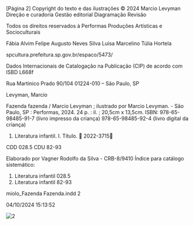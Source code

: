 [Página 2]
Copyright do texto e das ilustrações © 2024 Marcio Levyman
Direção e curadoria
Gestão editorial
Diagramação
Revisão

Todos os direitos reservados à Performas
Produções Artísticas e Socioculturais

Fábia Alvim
Felipe Augusto Neves Silva
Luisa Marcelino
Túlia Hortela

spcultura.prefeitura.sp.gov.br/espaco/5473/

Dados Internacionais de Catalogação na Publicação (CIP)
de acordo com ISBD
L668f

Rua Martinico Prado 90/104
01224-010 – São Paulo, SP

Levyman, Marcio

Fazenda fazenda / Marcio Levyman ; ilustrado por Marcio
Levyman. - São Paulo, SP : Performas, 2024.
24 p. : il. ; 20,5cm x 13,5cm.
ISBN: 978-65-98485-91-7 (livro impresso da criança)
978-65-98485-92-4 (livro digital da criança)
1. Literatura infantil. I. Título.

2022-3715

CDD 028.5
CDU 82-93

Elaborado por Vagner Rodolfo da Silva - CRB-8/9410
Índice para catálogo sistemático:
1. Literatura infantil 028.5
2. Literatura infantil 82-93

miolo_Fazenda Fazenda.indd 2

04/10/2024 15:13:52

![2](./img/page_2-01.jpg)
